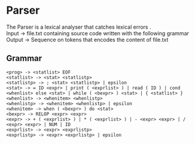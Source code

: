 # Parser
The Parser is a lexical analyser that catches lexical errors .<br/>
Input -> file.txt containing source code written with the following grammar<br/>
Output -> Sequence on tokens that encodes the content of file.txt

## Grammar
```
<prog> -> <statlist> EOF
<statlist> -> <stat> <statlistp>
<statlistp> -> ; <stat> <statlistp> | epsilon
<stat> -> = ID <expr> | print ( <exprlist> ) | read ( ID ) | cond <whenlist> else <stat> | while ( <bexpr> ) <stat> | { <statlist> }
<whenlist> -> <whenitem> <whenlistp> 
<whenlistp> -> <whenitem> <whenlistp> | epsilon
<whenitem> -> when ( <bexpr> ) do <stat> 
<bexpr> -> RELOP <expr> <expr>
<expr> -> + ( <exprlist> ) | * ( <exprlist> ) | - <expr> <expr> | / <expr> <expr> | NUM | ID
<exprlist> -> <expr> <exprlistp>
<exprlistp> -> <expr> <exprlistp> | epsilon
```
